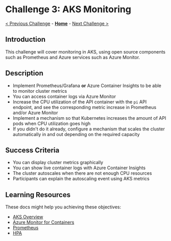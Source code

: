 # Challenge 3: AKS Monitoring

[< Previous Challenge](./02-aks_private.md) - **[Home](../README.md)** - [Next Challenge >](./04-aks_secrets.md)

## Introduction

This challenge will cover monitoring in AKS, using open source components such as Prometheus and Azure services such as Azure Monitor.

## Description

- Implement Prometheus/Grafana **or** Azure Container Insights to be able to monitor cluster metrics
- You can access container logs via Azure Monitor
- Increase the CPU utilization of the API container with the `pi` API endpoint, and see the corresponding metric increase in Prometheus and/or Azure Monitor
- Implement a mechanism so that Kubernetes increases the amount of API pods when CPU utilization goes high
- If you didn't do it already, configure a mechanism that scales the cluster automatically in and out depending on the required capacity

## Success Criteria

- You can display cluster metrics graphically
- You can show live container logs with Azure Container Insights
- The cluster autoscales when there are not enough CPU resources
- Participants can explain the autoscaling event using AKS metrics

## Learning Resources

These docs might help you achieving these objectives:

- [AKS Overview](https://docs.microsoft.com/azure/aks/)
- [Azure Monitor for Containers](https://docs.microsoft.com/azure/azure-monitor/insights/container-insights-overview)
- [Prometheus](https://prometheus.io/)
- [HPA](https://kubernetes.io/docs/tasks/run-application/horizontal-pod-autoscale/)

